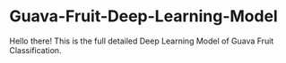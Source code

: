 # Guava-Fruit-Deep-Learning-Model
Hello there!
This is the full detailed Deep Learning Model of Guava Fruit Classification.

